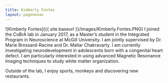 ```yaml
---
title: Kimberly Fontes
layout: pagenonav
---
```

![Kimberly Fontes]({{ site.baseurl }}/images/Kimberly.Fontes.PNG)
I joined the CoBrA lab in January 2017, as a Master’s student in the Integrated Program in Neuroscience at McGill University. I am jointly supervised by Dr. Marie Brossard-Racine and Dr. Mallar Chakravarty. I am currently investigating neurodevelopment in adolescents born with a congenital heart defect. I am particularly interested in using advanced Magnetic Resonance Imaging techniques to study white matter organization.

Outside of the lab, I enjoy sports, monkeys and discovering new restaurants. 
